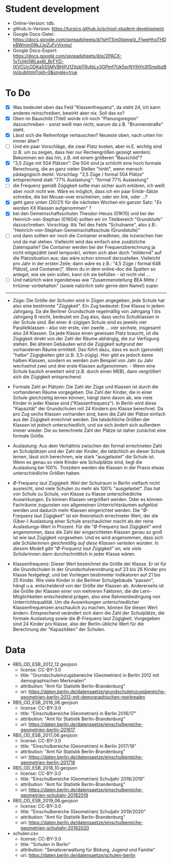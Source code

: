 # Student development

- Online-Version: tdb.
- github.io-Version: https://tursics.github.io/school-student-development
- Google Docs-Datei: https://docs.google.com/spreadsheets/d/1sHTSm0Iqmwlz_FIweHhoTHDeBWmm09kJJpZuFvVixmo/
- Google Docs-Export: https://docs.google.com/spreadsheets/d/e/2PACX-1vTcHn1WLex6I_BrFYD-IXVCUcODKa5S5MVBHjPJ1ZjtpbTRufeLx3GPmf7Uk5prNYlhYn3fSnpIbzBm/pubhtml?gid=0&single=true

# To Do

- [x]  Was bedeutet oben das Feld "Klassenfrequenz", da steht 24, ich kann anderes reinschreiben, bewirkt aber nix. Soll das so?
- [x]  Oben im Bauschild (Titel) würde ich noch "Planungsregion" dazuschreiben - sonst weiß man nicht, warum da z.B. "Brunnenstraße" steht.
- [x]  Lässt sich die Reihenfolge vertauschen? Neueste oben, nach unten hin immer älter?
- [ ]  Und ein paar Vorschläge, die zwar Platz kosten, aber m.E. wichtig sind (z.B. um zu zeigen, dass hier nur Rechengrößen gezeigt werden). Bekommen wir das hin, z.B. mit einem größeren "Bauschild"?
- [x]  "3,5 Züge mit 504 Plätzen": Die 504 sind ja schlicht eine hoch formale Berechnung, die an ganz vielen Stellen "hinkt", wenn mensch pädagogisch denkt. Vorschlag: "3,5 Züge / formal 504 Plätze"
- [x]  entsprechend statt "77% Auslastung": "formal 77% Auslastung"
- [ ]  die Frequenz gemäß Zügigkeit sollte man sicher auch erklären, ich weiß aber noch nicht wie. Wäre es möglich, dass ich ein paar Erklär-Sätze schreibe, die bei Mouse-over erscheinen, oder ein link, oder ...?
- [x]  geht ganz unten (20/21) für die nächsten Wochen ein ganzer Satz: "_Es werden_ XX Klassen aufgenommen" ?
- [x]  bei den Gemeinschaftsschulen Theodor-Heuss (01K10) und bei der Heinrich-von-Stephan (01K04) sollten wir im Titelbereich "Grundstufe" dazuschreiben. Vorschlag: Als Teil des Felds "Schulname", also z.B.: "Heinrich-von-Stephan-Gemeinschaftsschule (Grundstufe)"
- [ ]  und dann sollten wir noch die Container erwähnen, die inzwischen hier und da mal stehen. Vielleicht wird das einfach eine zusätzliche Datenspalte? Die Container werden bei der Frequenzberechnung ja nicht mitgezählt (weil temporär), wirken sich aber doch "mildernd" auf die Platzsituation aus; das wäre schon sinnvoll darzustellen. Vielleicht pro Jahr in der ersten Zeile; dann wäre es z.B.: "4,5 Züge / formal 648 Plätze[, und Container]". Wenn du in dem online-doc die Spalten so anlegst, wie sie sein sollen, kann ich sie befüllen - ist nicht viel ...
- [ ]  Und natürlich wäre irgendetwas wie "Zusammenstellung BEA Mitte / Irrtümer vorbehalten" (sowie natürlich sehr gerne dein Name!) super.

---

* Züge: Die Größe der Schulen wird in Zügen angegeben, jede Schule hat also eine bestimmte "Zügigkeit". Ein Zug bedeutet: Eine Klasse in jedem Jahrgang. Da die Berliner Grundschule regelmäßig von Jahrgang 1 bis Jahrgang 6 reicht, bedeutet ein Zug also, dass sechs Schulklassen in der Schule sind. Bei einer 4-zügigen Schule sind es jeweils vier Parallelklassen - also vier erste, vier zweite ... vier sechste, insgesamt also 24 Klassen. Da jede Klasse einen gewissen Platz braucht, ist die Zügigkeit direkt von der Zahl der Räume abhängig, die zur Verfügung stehen. Bei älteren Gebäuden wird die Zügigkeit aufgrund der vorhandenen Räume ermittelt. Das führt dazu, dass es auch (gerundet) "halbe" Zügigkeiten gibt (z.B. 3,5-zügig). Hier gibt es jedoch keine halben Klassen, sondern es werden zum Beispiel von Jahr zu Jahr wechselnd zwei und drei erste Klassen aufgenommen. - Wenn eine Schule baulich erweitert wird (z.B. durch einen MEB), dann vergrößert sich die Zügigkeit entsprechend.

* Formale Zahl an Plätzen: Die Zahl der Züge und Klassen ist durch die vorhandenen Räume vorgegeben. Die Zahl der Kinder, die in einer Schule gleichzeitig lernen können, hängt dann davon ab, wie viele Kinder in jeder Klasse sind ("Klassenfrequenz"). In Berlin wird diese "Kapazität" der Grundschulen mit 24 Kindern pro Klasse berechnet. Da pro Zug sechs Klassen vorhanden sind, kann die Zahl der Plätze einfach aus der Zügigkeit errechnet werden. Die tatsächliche Größen der Klassen ist jedoch unterschiedlich, und sie sich ändert sich außerdem immer wieder. Die so berechnete Zahl der Plätze ist daher zunächst eine formale Größe.

* Auslastung: Aus dem Verhältnis zwischen der formal errechneten Zahl an Schulplätzen und der Zahl der Kinder, die tatächlich an dieser Schule lernen, lässt sich berechnen, wie stark "ausgelastet" die Schule ist. Wenn es genau so viele Kinder wie Schulplätze sind, liegt die Auslastung bei 100%. Trotzdem werden die Klassen in der Praxis etwas unterschiedliche Größen haben.

* Ø-Frequenz laut Zügigkeit: Weil der Schulraum in Berlin vielfach nicht ausreicht, sind viele Schulen zu mehr als 100% "ausgelastet". Das hat von Schule zu Schule, von Klasse zu Klasse unterschiedliche Auswirkungen. Es können Klassen vergrößert werden. Oder es können Fachräume zugunsten von allgemeinen Unterrichtsräumen aufgelöst werden und dadurch mehr Klassen eingerichtet werden. Die "Ø-Frequenz laut Zügigkeit" ist ein theoretisch errechneter Wert, der die (Über-) Auslastung einer Schule anschaulicher macht als der reine Auslastungs-Wert in Prozent. Für die "Ø-Frequenz laut Zügigkeit" wird angenommen, dass die Zahl der eingerichteten Klassen genau so groß ist wie laut Zügigkeit vorgesehen. Und es wird angenommen, dass sich alle Schüler*innen gleichmäßig auf diese Klassen verteilen würden. In diesem Modell gibt "Ø-Frequenz laut Zügigkeit" an, wie viele Schüler*innen dann durchschnittlich in jeder Klasse wären.

* Klassenfrequenz: Dieser Wert bezeichnet die Größe der Klasse. Er ist für die Grundschulen in der Grundschulverordnung auf 23 bis 26 Kinder pro Klasse festgelegt, und bei Vorliegen bestimmter Indikatoren auf 21 bis 25 Kinder. Wie viele Kinder in die Berliner Schulgebäude "passen", hängt u.a. entscheidend von der Größe der Klassen ab. Andererseits ist die Größe der Klassen einer von mehreren Faktoren, die die Lern-Möglichkeiten entscheidend prägen, also eine Rahmenbedingung von Unterrichtsqualität. Um die Auswirkungen unterschiedlicher Klassenfrequenzen anschaulich zu machen, können Sie diesen Wert ändern. Entsprechend verändert sich dann die Zahl der Schulplätze, die formale Auslastung sowie die Ø-Frequenz laut Zügigkeit. Vorgegeben sind 24 Kinder pro Klasse, also der Berlin-übliche Wert für die Berechnung der "Kapazitäten" der Schulen.


# Data
- RBS_OD_ESB_2012_12.geojson
  - license: CC-BY-3.0
  - title: "Grundschuleinzugsbereiche (Geometrien) in Berlin 2012 mit demographischen Merkmalen"
  - attribution: "Amt für Statistik Berlin-Brandenburg"
  - uri: https://daten.berlin.de/datensaetze/grundschuleinzugsbereiche-geometrien-berlin-2012-mit-demographischen-merkmalen
- RBS_OD_ESB_2016_06.geojson
  - license: CC-BY-3.0
  - title: "Einschulbereiche (Geometrien) in Berlin 2016/17"
  - attribution: "Amt für Statistik Berlin-Brandenburg"
  - uri: https://daten.berlin.de/datensaetze/einschulbereiche-geometrien-berlin-201617
- RBS_OD_ESB_2017_06.geojson
  - license: CC-BY-3.0
  - title: "Einschulbereiche (Geometrien) in Berlin 2017/18"
  - attribution: "Amt für Statistik Berlin-Brandenburg"
  - uri: https://daten.berlin.de/datensaetze/einschulbereiche-geometrien-berlin-201718
- RBS_OD_ESB_2018_10.geojson
  - license: CC-BY-3.0
  - title: "Einschulbereiche (Geometrien) Schuljahr 2018/2019"
  - attribution: "Amt für Statistik Berlin-Brandenburg"
  - uri: https://daten.berlin.de/datensaetze/einschulbereiche-geometrien-schuljahr-20182019
- RBS_OD_ESB_2019_06.geojson
  - license: CC-BY-3.0
  - title: "Einschulbereiche (Geometrien) Schuljahr 2019/2020"
  - attribution: "Amt für Statistik Berlin-Brandenburg"
  - uri: https://daten.berlin.de/datensaetze/einschulbereiche-geometrien-schuljahr-20192020
- schulen.csv
  - license: CC-BY-3.0
  - title: "Schulen in Berlin"
  - attribution: "Senatsverwaltung für Bildung, Jugend und Familie"
  - uri: https://daten.berlin.de/datensaetze/schulen-berlin
